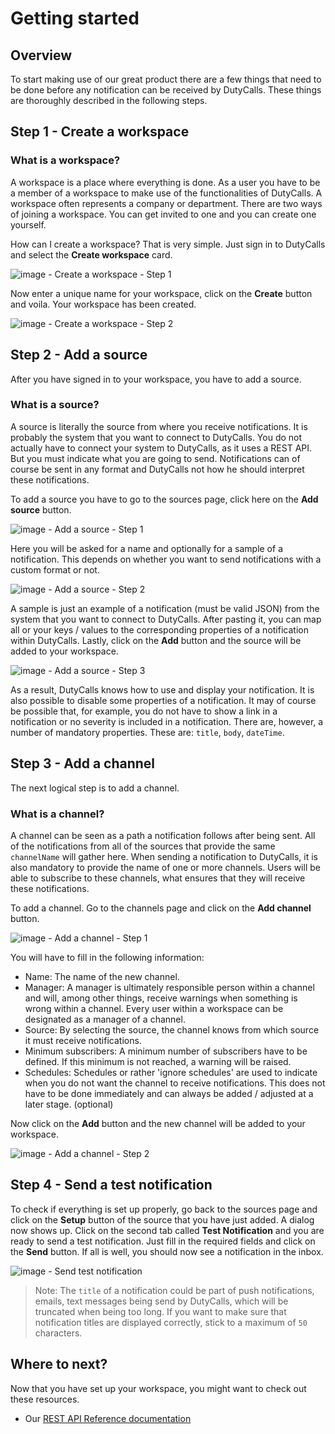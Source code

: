 # Getting started

## Overview

To start making use of our great product there are a few things that need to be done before any notification can be received by DutyCalls. These things are thoroughly described in the following steps.

## Step 1 - Create a workspace

### What is a workspace?

A workspace is a place where everything is done. As a user you have to be a member of a workspace to make use of the functionalities of DutyCalls. A workspace often represents a company or department. There are two ways of joining a workspace. You can get invited to one and you can create one yourself.

How can I create a workspace? That is very simple. Just sign in to DutyCalls and select the **Create workspace** card.

![image - Create a workspace - Step 1](images/create-workspace-1.png)

Now enter a unique name for your workspace, click on the **Create** button and voila. Your workspace has been created.

![image - Create a workspace - Step 2](images/create-workspace-2.png)

## Step 2 - Add a source

After you have signed in to your workspace, you have to add a source.

### What is a source?

A source is literally the source from where you receive notifications. It is probably the system that you want to connect to DutyCalls. You do not actually have to connect your system to DutyCalls, as it uses a REST API. But you must indicate what you are going to send. Notifications can of course be sent in any format and DutyCalls not how he should interpret these notifications.

To add a source you have to go to the sources page, click here on the **Add source** button.

![image - Add a source - Step 1](images/add-source-1.png)

Here you will be asked for a name and optionally for a sample of a notification. This depends on whether you want to send notifications with a custom format or not.

![image - Add a source - Step 2](images/add-source-2.png)

A sample is just an example of a notification (must be valid JSON) from the system that you want to connect to DutyCalls. After pasting it, you can map all or your keys / values to the corresponding properties of a notification within DutyCalls. Lastly, click on the **Add** button and the source will be added to your workspace.

![image - Add a source - Step 3](images/add-source-3.png)

As a result, DutyCalls knows how to use and display your notification. It is also possible to disable some properties of a notification. It may of course be possible that, for example, you do not have to show a link in a notification or no severity is included in a notification. There are, however, a number of mandatory properties. These are: `title`, `body`, `dateTime`.

## Step 3 - Add a channel

The next logical step is to add a channel.

### What is a channel?

A channel can be seen as a path a notification follows after being sent. All of the notifications from all of the sources that provide the same `channelName` will gather here. When sending a notification to DutyCalls, it is also mandatory to provide the name of one or more channels. Users will be able to subscribe to these channels, what ensures that they will receive these notifications.

To add a channel. Go to the channels page and click on the **Add channel** button.

![image - Add a channel - Step 1](images/add-channel-1.png)

You will have to fill in the following information:

* Name: The name of the new channel.
* Manager: A manager is ultimately responsible person within a channel and will, among other things, receive warnings when something is wrong within a channel. Every user within a workspace can be designated as a manager of a channel.
* Source: By selecting the source, the channel knows from which source it must receive notifications.
* Minimum subscribers: A minimum number of subscribers have to be defined. If this minimum is not reached, a warning will be raised.
* Schedules: Schedules or rather 'ignore schedules' are used to indicate when you do not want the channel to receive notifications. This does not have to be done immediately and can always be added / adjusted at a later stage. (optional)

Now click on the **Add** button and the new channel will be added to your workspace.

![image - Add a channel - Step 2](images/add-channel-2.png)

## Step 4 - Send a test notification

To check if everything is set up properly, go back to the sources page and click on the **Setup** button of the source that you have just added.
A dialog now shows up. Click on the second tab called **Test Notification** and you are ready to send a test notification. Just fill in the required fields
and click on the **Send** button. If all is well, you should now see a notification in the inbox.

![image - Send test notification](images/setup-source-dialog-2.png)

> Note: The `title` of a notification could be part of push notifications, emails, text messages being send by DutyCalls, which will be truncated when being too long. If you want to make sure that notification titles are displayed correctly, stick to a maximum of `50` characters.  

## Where to next?

Now that you have set up your workspace, you might want to check out these resources.

* Our [REST API Reference documentation](rest-api.md)

